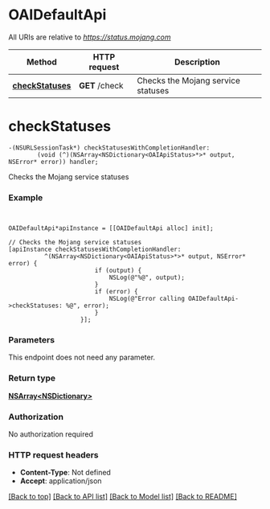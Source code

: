 # OAIDefaultApi

All URIs are relative to *https://status.mojang.com*

Method | HTTP request | Description
------------- | ------------- | -------------
[**checkStatuses**](OAIDefaultApi.md#checkstatuses) | **GET** /check | Checks the Mojang service statuses


# **checkStatuses**
```objc
-(NSURLSessionTask*) checkStatusesWithCompletionHandler: 
        (void (^)(NSArray<NSDictionary<OAIApiStatus>*>* output, NSError* error)) handler;
```

Checks the Mojang service statuses

### Example 
```objc


OAIDefaultApi*apiInstance = [[OAIDefaultApi alloc] init];

// Checks the Mojang service statuses
[apiInstance checkStatusesWithCompletionHandler: 
          ^(NSArray<NSDictionary<OAIApiStatus>*>* output, NSError* error) {
                        if (output) {
                            NSLog(@"%@", output);
                        }
                        if (error) {
                            NSLog(@"Error calling OAIDefaultApi->checkStatuses: %@", error);
                        }
                    }];
```

### Parameters
This endpoint does not need any parameter.

### Return type

[**NSArray<NSDictionary<OAIApiStatus>*>***](NSDictionary.md)

### Authorization

No authorization required

### HTTP request headers

 - **Content-Type**: Not defined
 - **Accept**: application/json

[[Back to top]](#) [[Back to API list]](../README.md#documentation-for-api-endpoints) [[Back to Model list]](../README.md#documentation-for-models) [[Back to README]](../README.md)

